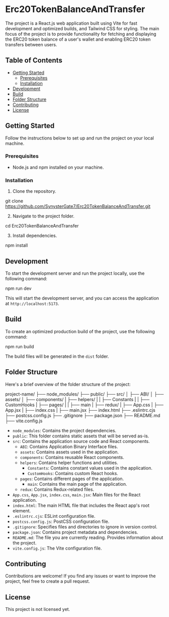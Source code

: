 # Erc20TokenBalanceAndTransfer

The project is a React.js web application built using Vite for fast development and optimized builds, and Tailwind CSS for styling. The main focus of the project is to provide functionality for fetching and displaying the ERC20 token balance of a user's wallet and enabling ERC20 token transfers between users.

## Table of Contents

- [Getting Started](#getting-started)
  - [Prerequisites](#prerequisites)
  - [Installation](#installation)
- [Development](#development)
- [Build](#build)
- [Folder Structure](#folder-structure)
- [Contributing](#contributing)
- [License](#license)

## Getting Started

Follow the instructions below to set up and run the project on your local machine.

### Prerequisites

- Node.js and npm installed on your machine.

### Installation

1. Clone the repository.

git clone https://github.com/SynysterGate7/Erc20TokenBalanceAndTransfer.git

2. Navigate to the project folder.

cd Erc20TokenBalanceAndTransfer

3. Install dependencies.

npm install

## Development

To start the development server and run the project locally, use the following command:

npm run dev

This will start the development server, and you can access the application at `http://localhost:5173`.

## Build

To create an optimized production build of the project, use the following command:

npm run build

The build files will be generated in the `dist` folder.

## Folder Structure

Here's a brief overview of the folder structure of the project:

project-name/
├── node_modules/
├── public/
├── src/
│ ├── ABI/
│ ├── assets/
│ ├── components/
| ├── helpers/
| | ├── Constants
| | ├── CustomHooks
| ├── pages/
| | ├── main
| ├── redux/
| ├── App.css
| ├── App.jsx
| ├── index.css
| ├── main.jsx
├── index.html
├── .eslintrc.cjs
├── postcss.config.js
├── .gitignore
├── package.json
├── README.md
├── vite.config.js

- `node_modules`: Contains the project dependencies.
- `public`: This folder contains static assets that will be served as-is.
- `src`: Contains the application source code and React components.
  - `ABI`: Contains Application Binary Interface files.
  - `assets`: Contains assets used in the application.
  - `components`: Contains reusable React components.
  - `helpers`: Contains helper functions and utilities.
    - `Constants`: Contains constant values used in the application.
    - `CustomHooks`: Contains custom React hooks.
  - `pages`: Contains different pages of the application.
    - `main`: Contains the main page of the application.
  - `redux`: Contains Redux-related files.
- `App.css`, `App.jsx`, `index.css`, `main.jsx`: Main files for the React application.
- `index.html`: The main HTML file that includes the React app's root element.
- `.eslintrc.cjs`: ESLint configuration file.
- `postcss.config.js`: PostCSS configuration file.
- `.gitignore`: Specifies files and directories to ignore in version control.
- `package.json`: Contains project metadata and dependencies.
- `README.md`: The file you are currently reading. Provides information about the project.
- `vite.config.js`: The Vite configuration file.

## Contributing

Contributions are welcome! If you find any issues or want to improve the project, feel free to create a pull request.

## License

This project is not licensed yet.
